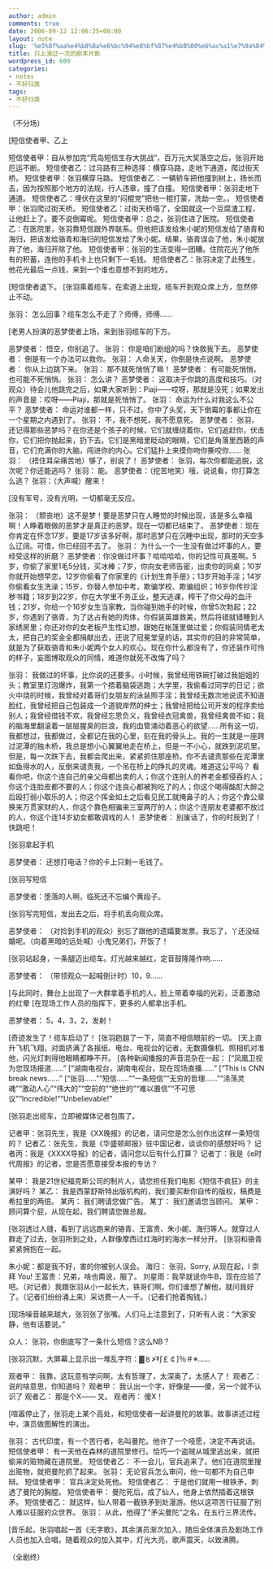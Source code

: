 ```yaml
---
author: admin
comments: true
date: 2006-09-12 12:06:25+00:00
layout: note
slug: '%e5%8f%aa%e4%b8%8a%e6%bc%94%e8%bf%87%e4%b8%80%e6%ac%a1%e7%9a%84%e5%89%a7%e6%9c%ac%e7%89%87%e6%96%ad'
title: 只上演过一次的剧本片断
wordpress_id: 609
categories:
- notes
- 不好归类
tags:
- 不好归类
---
```


（不分场）

[短信使者甲、乙上

短信使者甲：自从参加完“荒岛短信生存大挑战”，百万元大奖落空之后，张羽开始厄运不断。
短信使者乙：过马路有三种选择：横穿马路，走地下通道，爬过街天桥。
短信使者甲：张羽横穿马路。
短信使者乙：一辆轿车把他撞到树上，扬长而去，因为按照那个地方的法规，行人违章，撞了白撞。
短信使者甲：张羽走地下通道。
短信使者乙：埋伏在这里的“闷棍党”把他一棍打蒙，洗劫一空。。
短信使者甲：张羽爬过街天桥。
短信使者乙：过街天桥塌了，全国就这一个豆腐渣工程，让他赶上了。要不说倒霉呢。
短信使者甲：总之，张羽住进了医院。
短信使者乙：在医院里，张羽靠短信跟外界联系。但他把该发给朱小妮的短信发给了骆青和海归，把该发给骆青和海归的短信发给了朱小妮。结果，骆青误会了他，朱小妮放弃了他，海归开除了他。 
短信使者甲：张羽的生活变得一团糟。住院花光了他所有的积蓄，连他的手机卡上也只剩下一毛钱。
短信使者乙：张羽决定了此残生，他花光最后一点钱，来到一个谁也意想不到的地方。

[短信使者退下。
[张羽乘着缆车，在索道上出现，缆车开到观众席上方，忽然停止不动。

张羽：  怎么回事？缆车怎么不走了？师傅，师傅……

[老男人扮演的恶梦使者上场，来到张羽缆车的下方。

恶梦使者：  悟空，你别追了。
张羽：  你是咱们剧组的吗？快救我下去。
恶梦使者：  倒是有一个办法可以救你。
张羽：  人命关天，你倒是快点说啊。
恶梦使者：  你从上边跳下来。
张羽：  那不就死悄悄了嘛！
恶梦使者：  有可能死悄悄，也可能不死悄悄。
张羽：  怎么讲？
恶梦使者：  这取决于你跳的高度和技巧。（对观众）待会儿他跳完之后，如果大家听到：Piaji――哎呀，那就是没死；如果发出的声音是：哎呀――Piaji，那就是死悄悄了。
张羽：  命运为什么对我这么不公平？
恶梦使者：  命运对谁都一样，只不过，你中了头奖，天下倒霉的事都让你在一个星期之内遇到了。
张羽：  不，我不想死，我不愿意死。
恶梦使者：  张羽，还记得那些恶梦吗？在你还是个孩子的时候，它们就缠绕着你，它们追赶你，伏击你，它们把你抛起来，扔下去。它们是黑暗里眨动的眼睛，它们是角落里西簌的声音，它们充满你的大脑，闯进你的内心。它们猛扑上来摸你吻你撕咬你……
张羽：  （捂住耳朵痛苦地）够了，别说了！
恶梦使者：  张羽，每次你都能逃脱，这次呢？你还能逃吗？
张羽：  能。
恶梦使者：（挖苦地笑）哦，说说看，你打算怎么逃？
张羽：（大声喊）醒来！

[没有军号，没有光明，一切都毫无反应。

张羽： （颓丧地）这不是梦！要是恶梦只在人睡觉的时候出现，该是多么幸福啊！人睁着眼做的恶梦才是真正的恶梦。现在一切都已结束了。
恶梦使者：现在你肯定在怀念17岁，要是17岁该多好啊，那时恶梦只在沉睡中出现，那时的天空多么辽阔。可惜，你已经回不去了。
张羽：  为什么一个一生没有做过坏事的人，要经受这样的折磨？
恶梦使者：你没做过坏事？哈哈哈哈，你的记性可真差啊。5岁，你偷了家里1毛5分钱，买冰棒；7岁，你向女老师告密，出卖你的同桌；10岁你就开始想早恋，12岁你偷看了你家里的《计划生育手册》；13岁开始手淫；14岁你偷看女生洗澡；15岁，你替人参加中考，欺骗学校、欺骗组织；16岁你传抄淫秽书籍；18岁到22岁，你在大学里不务正业，整天逃课，榨干了你父母的血汗钱；21岁，你给一个16岁女生当家教，当你碰到她手的时候，你曾5次勃起；22岁，你遇到了骆青，为了达占有她的肉体，你假装英雄救美，然后将错就错睡到人家绣房里；你还对你的女老板产生性幻想，跟她在帐篷里做过爱；你假装同情老太太，把自己的奖金全都捐献出去，还说了冠冕堂皇的话，其实你的目的非常简单，就是为了获取骆青和朱小妮两个女人的欢心。现在你什么都没有了，你还装作可怜的样子，妄图博取观众的同情，难道你就死不改悔了吗？

张羽：  我做过的坏事，比你说的还要多。小时候，我曾经用铁碗打破过我姐姐的头；教室里灯泡爆炸，我第一个捂着脑袋逃跑；大学里，我偷看过同学的日记；欲火中烧的时候，我曾经对着哥们女朋友的泳装照手淫；我曾经无数次地说谎不知道脸红，我曾经把自己包装成一个道貌岸然的绅士；我曾经把给公司开发的程序卖给别人；我曾经借钱不欢，我曾经忘恩负义，我曾经衣冠禽兽，我曾经禽兽不如；我的脑海里翻滚着一层层腥臭的巨浪，我的血管涌动着恶心的欲望……所有这一切，我都想过，我都做过，全都记在我的心里，刻在我的骨头上。我的一生就是一座跨过泥潭的独木桥，我总是想小心翼翼地走在桥上，但是一不小心，就跌到泥坑里。但是，每一次跌下去，我都会爬出来，紧紧抓住那座桥。你不去谴责那些在泥潭里如鱼得水的人，反倒来谴责我，一个吊在桥上的挣扎的灵魂。难道这公平吗？
        看看你吧，你这个连自己的亲父母都出卖的人；你这个连别人的养老金都侵吞的人；你这个连脸皮都不要的人；你这个连良心都被狗吃了的人；你这个喝得酩酊大醉之后殴打弱小取乐的人；你这个挥金如土之后看见民工就掩鼻子的人；你这个靠公章换来万贯家财的人，你这个靠色相骗来三室两厅的人；你这个连朋友老婆都不放过的人，你这个连14岁幼女都敢调戏的人！ 
恶梦使者：  别废话了，你的时辰到了！快跳吧！

[张羽拿起手机

恶梦使者：  还想打电话？你的卡上只剩一毛钱了。

[张羽写短信

恶梦使者：堕落的人啊，临死还不忘编个黄段子。

[张羽写完短信，发出去之后，将手机丢向观众席。

恶梦使者： （对捡到手机的观众）别忘了跟他的遗孀要发票。我忘了，丫还没结婚呢。（向着黑暗的远处喊）小鬼兄弟们，开饭了！

[张羽站起身，一条腿迈出缆车。灯光越来越红，定音鼓隆隆作响……

恶梦使者： （带领观众一起喊倒计时）10，9……

[与此同时，舞台上出现了一大群拿着手机的人，脸上带着幸福的光彩，泛着激动的红晕
[在现场工作人员的指挥下，更多的人都拿出手机。

恶梦使者： 5，4，3，2，发射！

[奇迹发生了！缆车启动了！
[张羽趔趄了一下，简直不相信眼前的一切。
[天上直升飞机飞翔，对面挤满了各报纸、电台、电视台的记者，无数摄像机、照相机对准他，闪光灯刺得他眼睛都睁不开。
[各种新闻播报的声音混杂在一起：
[“凤凰卫视为您现场报道……”
[“湖南电视台，湖南电视台，现在现场直播……”
[“This is CNN break news……”
[“张羽……”“短信……”“一条短信”“无穷的哲理……”“涤荡灵魂”“激动人心”“伟大的”“空前的”“绝世的”“难以置信”“不可思议”“Incredible!”“Unbelievable!”

[张羽走出缆车，立即被媒体记者包围了。
 
记者甲：张羽先生，我是《XX晚报》的记者，请问您是怎么创作出这样一条短信的？
记者乙：张先生，我是《华盛顿邮报》驻中国记者，谈谈你的感想好吗？
记者丙：我是《XXXX导报》的记者，请问您以后有什么打算？
记者丁：我是《e时代周报》的记者，您是否愿意接受本报的专访？

某甲：  我是21世纪福克斯公司的制片人，请您担任我们电影《短信不疯狂》的主演好吗？
某乙：  我是西蒙舒斯特出版机构的，我们要买断你自传的版权，稿费是希拉里的两倍。
某丙：  我们聘请您做广告。
某丁：  我们邀请您当顾问。
某甲：  顾问算个屁，从现在起，我们聘请您做总裁。

[张羽透过人缝，看到了远远跑来的骆青、王富贵、朱小妮、海归等人。就穿过人群走了过去，张羽所到之处，人群像摩西过红海时的海水一样分开。
[张羽和骆青紧紧拥抱在一起。

朱小妮：都是我不好，害的你被别人误会。
海归：  张羽，Sorry, 从现在起，I 崇拜 You!
王富贵：兄弟，啥也甭说，服了。
刘星雨：我早就说你牛B，现在应验了吧。（对记者）我跟张羽从小一起长大，铁哥们啊。你们谁想了解他，就问我好了。（记者们纷纷涌上来）采访费一人一千。（记者们抢着掏钱。）

[现场噪音越来越大，张羽张了张嘴。人们马上注意到了，只听有人说：“大家安静，他有话要说。”

众人：  张羽，你倒底写了一条什么短信？这么NB？

[张羽沉默，大屏幕上显示出一堆乱字符：▓〥≯‡∫￡￠]％＃※……

观者甲： 我靠，这玩意有学问啊，太有哲理了，太深奥了，太感人了！
观者乙： 说的啥意思，你知道吗？
观者甲： 我认出一个字，好像是――傻，另一个就不认识了
观者乙： 那是个X―― 叉。
观者丙： 傻X！

[喧嚣停止了，张羽走上某个高处，和短信使者一起讲曼陀的故事。故事讲述过程中，演员做图解性的演出。

张羽：     古代印度，有一个苦行者，名叫曼陀。他许了一个哑愿，决定不再说话。
短信使者甲： 有一天他在森林的道院里修行。恰巧一个盗贼从城里逃出来，就把偷来的赃物藏在道院里。
短信使者乙： 不一会儿，官兵追来了。他们在道院里搜出赃物，就把曼陀抓了起来。
张羽： 无论官兵怎么审问，他一句都不为自己申辩。
短信使者甲： 官兵决定处死他。
短信使者乙： 于是他们就用一根铁矛，刺透了曼陀的胸膛。
短信使者甲： 曼陀死后，成了仙人，他身上依然插着这根铁矛。
短信使者乙： 就这样，仙人带着一截铁矛到处漫游。他以这项苦行征服了别人难以征服的众世界。
张羽：   从此，他得了“矛尖曼陀”之名，在五行三界流传。

[音乐起，张羽唱起一首《无字歌》，其余演员渐次加入，随后全体演员及剧场工作人员也加入合唱，随着观众的加入其中，灯光大亮，歌声震天，以致沸腾。

（全剧终）

